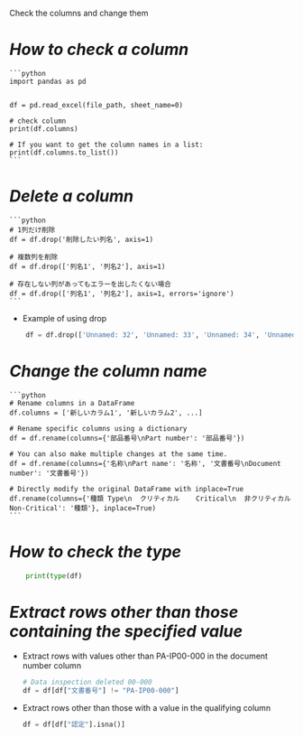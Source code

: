Check the columns and change them

# *How to check a column*
    ```python
    import pandas as pd

    
    df = pd.read_excel(file_path, sheet_name=0)
    
    # check column
    print(df.columns)
    
    # If you want to get the column names in a list:
    print(df.columns.to_list())
    ```

# *Delete a column*
    ```python
    # 1列だけ削除
    df = df.drop('削除したい列名', axis=1)
    
    # 複数列を削除
    df = df.drop(['列名1', '列名2'], axis=1)
    
    # 存在しない列があってもエラーを出したくない場合
    df = df.drop(['列名1', '列名2'], axis=1, errors='ignore')
    ```
    
- Example of using drop
``` python
    df = df.drop(['Unnamed: 32', 'Unnamed: 33', 'Unnamed: 34', 'Unnamed: 35', 'Unnamed: 36', 'Unnamed: 37', 'Unnamed: 38', 'Unnamed: 39', 'Unnamed: 40', 'Unnamed: 41', 'Unnamed: 42', 'Unnamed: 43', 'Unnamed: 44', 'Unnamed: 45', 'Unnamed: 46', 'Unnamed: 47', 'Unnamed: 48', 'Unnamed: 49', 'Unnamed: 50', 'Unnamed: 51', 'Unnamed: 52', 'Unnamed: 53', 'Unnamed: 54', 'Unnamed: 55', 'Unnamed: 56', 'Unnamed: 57', 'Unnamed: 58', 'Unnamed: 59', 'Unnamed: 60', 'Unnamed: 61', 'Unnamed: 62', 'Unnamed: 63', 'Unnamed: 64', 'Unnamed: 65', 'Unnamed: 66', 'Unnamed: 67', 'Unnamed: 68', 'Unnamed: 69', 'Unnamed: 70', 'Unnamed: 71', 'Unnamed: 72', 'Unnamed: 73', 'Unnamed: 74', 'Unnamed: 75', 'Unnamed: 76', 'Unnamed: 77', 'Unnamed: 78', 'Unnamed: 79', 'Unnamed: 80', 'Unnamed: 81', 'Unnamed: 82', 'Unnamed: 83', 'Unnamed: 84', 'Unnamed: 85', 'Unnamed: 86', 'Unnamed: 87', 'Unnamed: 88', 'Unnamed: 89', 'Unnamed: 90', 'Unnamed: 91', 'Unnamed: 92', 'Unnamed: 93', 'Unnamed: 94', 'Unnamed: 95', 'Unnamed: 96', 'Unnamed: 97', 'Unnamed: 98', 'Unnamed: 99', 'Unnamed: 100', 'Unnamed: 101', 'Unnamed: 102', 'Unnamed: 103', 'Unnamed: 104', 'Unnamed: 105', 'Unnamed: 106', 'Unnamed: 107', 'Unnamed: 108', 'Unnamed: 109', 'Unnamed: 110'], axis=1)
```

# *Change the column name*
    ```python
    # Rename columns in a DataFrame
    df.columns = ['新しいカラム1', '新しいカラム2', ...]
    
    # Rename specific columns using a dictionary
    df = df.rename(columns={'部品番号\nPart number': '部品番号'})
    
    # You can also make multiple changes at the same time.
    df = df.rename(columns={'名称\nPart name': '名称', '文書番号\nDocument number': '文書番号'})
    
    # Directly modify the original DataFrame with inplace=True
    df.rename(columns={'種類 Type\n  クリティカル    Critical\n  非クリティカル Non-Critical': '種類'}, inplace=True)
    ```

# *How to check the type*
```python
    print(type(df)
```

# *Extract rows other than those containing the specified value*
- Extract rows with values ​​other than PA-IP00-000 in the document number column
    ```python
    # Data inspection deleted 00-000
    df = df[df["文書番号"] != "PA-IP00-000"]
    ```

- Extract rows other than those with a value in the qualifying column
    ```python
    df = df[df["認定"].isna()]
    ```










